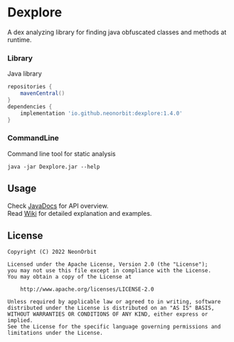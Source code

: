 # Dexplore

A dex analyzing library for finding java obfuscated classes and methods at runtime.

### Library
Java library

```Groovy
repositories {
    mavenCentral()
}
dependencies {
    implementation 'io.github.neonorbit:dexplore:1.4.0'
}
```

### CommandLine
Command line tool for static analysis

```Shell
java -jar Dexplore.jar --help
```

## Usage

Check [JavaDocs](https://neonorbit.github.io/dexplore) for API overview.  
Read [Wiki](https://github.com/NeonOrbit/Dexplore/wiki) for detailed explanation and examples.

## License

```
Copyright (C) 2022 NeonOrbit

Licensed under the Apache License, Version 2.0 (the "License");
you may not use this file except in compliance with the License.
You may obtain a copy of the License at

    http://www.apache.org/licenses/LICENSE-2.0

Unless required by applicable law or agreed to in writing, software
distributed under the License is distributed on an "AS IS" BASIS,
WITHOUT WARRANTIES OR CONDITIONS OF ANY KIND, either express or implied.
See the License for the specific language governing permissions and
limitations under the License.
```
